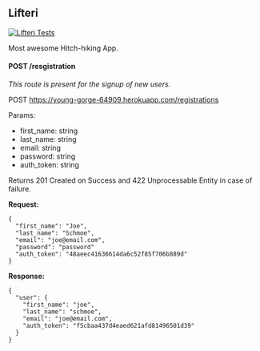## Lifteri

[![Lifteri Tests][lifteri-ci-image]][lifteri-ci]

Most awesome Hitch-hiking App.

[lifteri-ci]: https://travis-ci.org/hitch-hiking-app/backend.svg?branch=master
[lifteri-ci-image]: https://travis-ci.org/hitch-hiking-app/backend.svg?branch=master

#### POST /resgistration

*This route is present for the signup of new users.*

POST https://young-gorge-64909.herokuapp.com/registrations

Params:
  * first_name: string
  * last_name: string
  * email: string
  * password: string
  * auth_token: string

Returns 201 Created on Success and 422 Unprocessable Entity in case of failure.

**Request:**

```
{
  "first_name": "Joe",
  "last_name": "Schmoe",
  "email": "joe@email.com",
  "password": "password"
  "auth_token": "48aeec41636614da6c52f85f706b889d"
}
```

**Response:**

```
{
  "user": {
    "first_name": "joe",
    "last_name": "schmoe",
    "email": "joe@email.com",
    "auth_token": "f5cbaa437d4eaed621afd81496501d39"
  }
}
```


